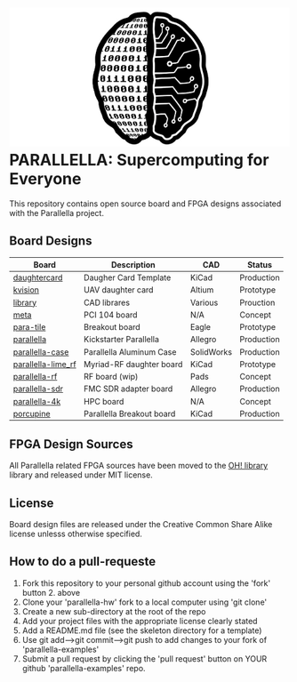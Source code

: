 ![alt tag](docs/parallella_logo_small.jpg)
PARALLELLA: Supercomputing for Everyone
========================================	

This repository contains open source board and FPGA designs associated with the Parallella project. 

## Board Designs

Board                                       | Description               | CAD       | Status     |
--------------------------------------------|---------------------------|-----------|------------|
[daughtercard](daughtercard)                | Daugher Card Template     | KiCad     | Production |
[kvision](kvision)                          | UAV daughter card         | Altium    | Prototype  |
[library](library)                          | CAD librares              | Various   | Prouction  |
[meta](meta)                                | PCI 104 board             | N/A       | Concept    |
[para-tile](para-tile/README.md)            | Breakout board            | Eagle     | Prototype  | 
[parallella](parallella/README.md)          | Kickstarter Parallella    | Allegro   | Production |
[parallella-case](parallella-case)          | Parallella Aluminum Case  | SolidWorks| Production |
[parallella-lime_rf](parallella-lime-rf)    | Myriad-RF daughter board  | KiCad     | Prototype  |
[parallella-rf](parallella-rf)              | RF board (wip)            | Pads      | Concept    | 
[parallella-sdr](parallella-sdr/README.md)  | FMC SDR adapter board     | Allegro   | Production |
[parallella-4k](parallella-4k)              | HPC board                 | N/A       | Concept    |
[porcupine](porcupine/README.md)            | Parallella Breakout board | KiCad     | Production |

## FPGA Design Sources
All Parallella related FPGA sources have been moved to the [OH! library](https://github.com/parallella/oh) library and released under MIT license.

## License
Board design files are released under the Creative Common Share Alike license unlesss otherwise specified.

## How to do a pull-requeste

1. Fork this repository to your personal github account using the 'fork' button 2. above
3. Clone your 'parallella-hw' fork to a local computer using 'git clone'
4. Create a new sub-directory at the root of the repo
5. Add your project files with the appropriate license clearly stated
6. Add a README.md file (see the skeleton directory for a template)
7. Use git add-->git commit-->git push to add changes to your fork of 'parallella-examples'
8. Submit a pull request by clicking the 'pull request' button on YOUR github 'parallella-examples' repo.


